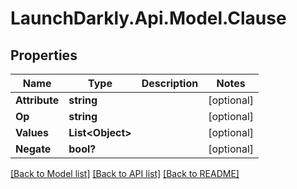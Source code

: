 # LaunchDarkly.Api.Model.Clause
## Properties

Name | Type | Description | Notes
------------ | ------------- | ------------- | -------------
**Attribute** | **string** |  | [optional] 
**Op** | **string** |  | [optional] 
**Values** | **List&lt;Object&gt;** |  | [optional] 
**Negate** | **bool?** |  | [optional] 

[[Back to Model list]](../README.md#documentation-for-models) [[Back to API list]](../README.md#documentation-for-api-endpoints) [[Back to README]](../README.md)

